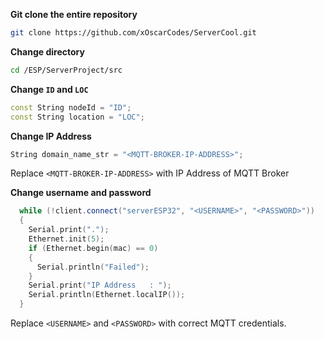 **Git clone the entire repository**
```bash
git clone https://github.com/xOscarCodes/ServerCool.git
```

**Change directory**
```bash
cd /ESP/ServerProject/src
```

**Change `ID` and `LOC`**
```c++
const String nodeId = "ID";
const String location = "LOC";
```

**Change IP Address**
```c++
String domain_name_str = "<MQTT-BROKER-IP-ADDRESS>";
```

Replace `<MQTT-BROKER-IP-ADDRESS>` with IP Address of MQTT Broker

**Change username and password**
```c++
  while (!client.connect("serverESP32", "<USERNAME>", "<PASSWORD>"))
  {
    Serial.print(".");
    Ethernet.init(5);
    if (Ethernet.begin(mac) == 0)
    {
      Serial.println("Failed");
    }
    Serial.print("IP Address   : ");
    Serial.println(Ethernet.localIP());
  }
```

Replace `<USERNAME>` and `<PASSWORD>` with correct MQTT credentials. 